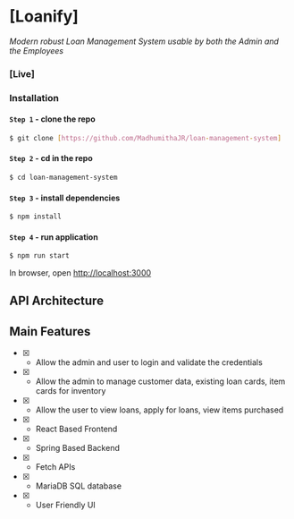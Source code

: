 # [Loanify]

*Modern robust Loan Management System usable by both the Admin and the Employees​*

### [Live]

### Installation

#### `Step 1` - clone the repo

```bash
$ git clone [https://github.com/MadhumithaJR/loan-management-system]
```

#### `Step 2` - cd in the repo

```bash
$ cd loan-management-system
```

#### `Step 3` - install dependencies

```bash
$ npm install
```

#### `Step 4` - run application

```bash
$ npm run start
```

In browser, open [http://localhost:3000](http://localhost:3000)

## API Architecture



## Main Features

- [x] - Allow the admin and user to login and validate the credentials​

- [x] - Allow the admin to manage customer data, existing loan cards, item cards for inventory​

- [x] - Allow the user to view loans, apply for loans, view items purchased​

- [x] - React Based Frontend

- [x] - Spring Based Backend

- [x] - Fetch APIs

- [x] - MariaDB SQL database

- [x] - User Friendly UI
